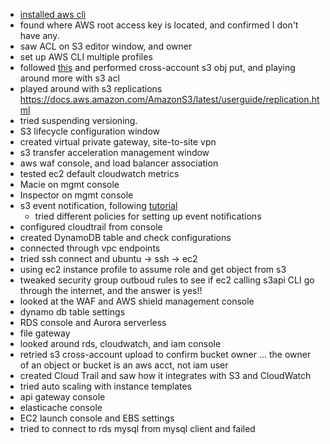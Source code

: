 - [installed aws cli](https://docs.aws.amazon.com/cli/latest/userguide/install-cliv2-linux.html#cliv2-linux-install)
- found where AWS root access key is located, and confirmed I don't have any.
- saw ACL on S3 editor window, and owner
- set up AWS CLI multiple profiles
- followed [this](https://aws.amazon.com/premiumsupport/knowledge-center/cross-account-access-s3/) and performed cross-account s3 obj put, and playing around more with s3 acl
- played around with s3 replications https://docs.aws.amazon.com/AmazonS3/latest/userguide/replication.html
- tried suspending versioning.
- S3 lifecycle configuration window
- created virtual private gateway, site-to-site vpn
- s3 transfer acceleration management window
- aws waf console, and load balancer association
- tested ec2 default cloudwatch metrics
- Macie on mgmt console
- Inspector on mgmt console
- s3 event notification, following [tutorial](https://docs.aws.amazon.com/AmazonS3/latest/userguide/ways-to-add-notification-config-to-bucket.html)
  - tried different policies for setting up event notifications
- configured cloudtrail from console
- created DynamoDB table and check configurations
- connected through vpc endpoints
- tried ssh connect and ubuntu -> ssh -> ec2 
- using ec2 instance profile to assume role and get object from s3
- tweaked security group outboud rules to see if ec2 calling s3api CLI go through the internet, and the answer is yes!!
- looked at the WAF and AWS shield management console
- dynamo db table settings
- RDS console and Aurora serverless
- file gateway 
- looked around rds, cloudwatch, and iam console
- retried s3 cross-account upload to confirm bucket owner ... the owner of an object or bucket is an aws acct, not iam user
- created Cloud Trail and saw how it integrates with S3 and CloudWatch
- tried auto scaling with instance templates
- api gateway console
- elasticache console
- EC2 launch console and EBS settings
- tried to connect to rds mysql from mysql client and failed
